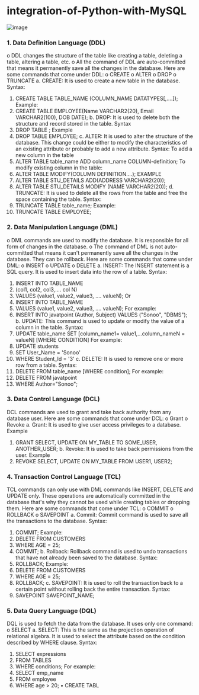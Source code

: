# integration-of-Python-with-MySQL

![image](https://github.com/MohnalManwatkar/integration-of-Python-with-MySQL/assets/108139334/bf948454-c403-430c-82e2-d4f8e32b4427)

### 1. Data Definition Language (DDL)
o DDL changes the structure of the table like creating a table, deleting a table, altering a table, etc.
o All the command of DDL are auto-committed that means it permanently save all the changes in the database.
Here are some commands that come under DDL:
o CREATE
o ALTER
o DROP
o TRUNCATE
a. CREATE: It is used to create a new table in the database.
Syntax:
1. CREATE TABLE TABLE_NAME (COLUMN_NAME DATATYPES[,....]); 
Example:
1. CREATE TABLE EMPLOYEE(Name VARCHAR2(20), Email VARCHAR2(100), DOB DATE); 
b. DROP: It is used to delete both the structure and record stored in the table.
Syntax
1. DROP TABLE ; 
Example
1. DROP TABLE EMPLOYEE; 
c. ALTER: It is used to alter the structure of the database. This change could be either to modify the characteristics of an existing 
attribute or probably to add a new attribute.
Syntax:
To add a new column in the table
1. ALTER TABLE table_name ADD column_name COLUMN-definition; 
To modify existing column in the table:
1. ALTER TABLE MODIFY(COLUMN DEFINITION....); 
EXAMPLE
1. ALTER TABLE STU_DETAILS ADD(ADDRESS VARCHAR2(20)); 
2. ALTER TABLE STU_DETAILS MODIFY (NAME VARCHAR2(20)); 
d. TRUNCATE: It is used to delete all the rows from the table and free the space containing the table.
Syntax:
1. TRUNCATE TABLE table_name; 
Example:
1. TRUNCATE TABLE EMPLOYEE;


### 2. Data Manipulation Language (DML)
o DML commands are used to modify the database. It is responsible for all form of changes in the database.
o The command of DML is not auto-committed that means it can't permanently save all the changes in the database. 
They can be rollback.
Here are some commands that come under DML:
o INSERT
o UPDATE
o DELETE
a. INSERT: The INSERT statement is a SQL query. It is used to insert data into the row of a table.
Syntax:
1. INSERT INTO TABLE_NAME 
2. (col1, col2, col3,.... col N) 
3. VALUES (value1, value2, value3, .... valueN); 
Or
1. INSERT INTO TABLE_NAME 
2. VALUES (value1, value2, value3, .... valueN); 
For example:
1. INSERT INTO javatpoint (Author, Subject) VALUES ("Sonoo", "DBMS"); 
b. UPDATE: This command is used to update or modify the value of a column in the table.
Syntax:
1. UPDATE table_name SET [column_name1= value1,...column_nameN = valueN] [WHERE CONDITION] 
For example:
1. UPDATE students 
2. SET User_Name = 'Sonoo' 
3. WHERE Student_Id = '3' 
c. DELETE: It is used to remove one or more row from a table.
Syntax:
1. DELETE FROM table_name [WHERE condition]; 
For example:
1. DELETE FROM javatpoint 
2. WHERE Author="Sonoo";

   
### 3. Data Control Language (DCL)
DCL commands are used to grant and take back authority from any database user.
Here are some commands that come under DCL:
o Grant
o Revoke
a. Grant: It is used to give user access privileges to a database.
Example
1. GRANT SELECT, UPDATE ON MY_TABLE TO SOME_USER, ANOTHER_USER; 
b. Revoke: It is used to take back permissions from the user.
Example
1. REVOKE SELECT, UPDATE ON MY_TABLE FROM USER1, USER2;


### 4. Transaction Control Language (TCL)
TCL commands can only use with DML commands like INSERT, DELETE and UPDATE only.
These operations are automatically committed in the database that's why they cannot be used while creating tables or 
dropping them.
Here are some commands that come under TCL:
o COMMIT
o ROLLBACK
o SAVEPOINT
a. Commit: Commit command is used to save all the transactions to the database.
Syntax:
1. COMMIT; 
Example:
1. DELETE FROM CUSTOMERS 
2. WHERE AGE = 25; 
3. COMMIT; 
b. Rollback: Rollback command is used to undo transactions that have not already been saved to the database.
Syntax:
1. ROLLBACK; 
Example:
1. DELETE FROM CUSTOMERS 
2. WHERE AGE = 25; 
3. ROLLBACK; 
c. SAVEPOINT: It is used to roll the transaction back to a certain point without rolling back the entire transaction.
Syntax:
1. SAVEPOINT SAVEPOINT_NAME;

   
### 5. Data Query Language (DQL)
DQL is used to fetch the data from the database.
It uses only one command:
o SELECT
a. SELECT: This is the same as the projection operation of relational algebra. It is used to select the attribute based on the 
condition described by WHERE clause.
Syntax:
1. SELECT expressions 
2. FROM TABLES 
3. WHERE conditions; 
For example:
1. SELECT emp_name 
2. FROM employee 
3. WHERE age > 20; 
• CREATE TABL
